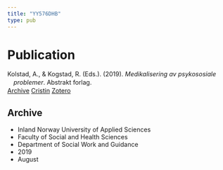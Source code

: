 ```yaml
---
title: "YY576DHB"
type: pub
---
```

<h1>Publication</h1>
<article id="csl-bib-container-YY576DHB" class="csl-bib-container">
  <div class="csl-bib-body" style="line-height: 1.35; padding-left: 1em; text-indent:-1em;">
  <div class="csl-entry">Kolstad, A., &amp; Kogstad, R. (Eds.). (2019). <i>Medikalisering av psykososiale problemer</i>. Abstrakt forlag.</div>
</div>
  <div class="csl-bib-buttons">
    <a href="#taxonomy-article-YY576DHB" class="csl-bib-button">Archive</a>
    <a href alt="Cristin URL" class="csl-bib-button">Cristin</a>
    <a href alt="Zotero URL" class="csl-bib-button">Zotero</a>
  </div>
  <div id="csl-bib-meta-container-YY576DHB"></div>
</article>
<div id="csl-bib-meta-YY576DHB" class="csl-bib-meta">
  <article id="taxonomy-article-YY576DHB" class="taxonomy-article">
    <h1>Archive</h1>
    <ul>
      <li>Inland Norway University of Applied Sciences</li>
      <li>Faculty of Social and Health Sciences</li>
      <li>Department of Social Work and Guidance</li>
      <li>2019</li>
      <li>August</li>
    </ul>
  </article>
</div>
